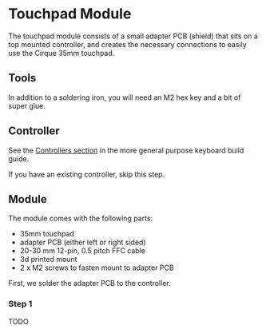 <script setup>
import Images from '../../components/Images.vue';

// import shieldorientation1 from './shield-orientation-1.jpg';
</script>

# Touchpad Module

The touchpad module consists of a small adapter PCB (shield) that sits on a top mounted controller, and creates the necessary connections to easily use the Cirque 35mm touchpad.

## Tools

In addition to a soldering iron, you will need an M2 hex key and a bit of super glue.

## Controller

See the [Controllers section](/guides/keyboard/#controllers) in the more general purpose keyboard build guide.

If you have an existing controller, skip this step.

## Module

The module comes with the following parts:

- 35mm touchpad
- adapter PCB (either left or right sided)
- 20-30 mm 12-pin, 0.5 pitch FFC cable
- 3d printed mount
- 2 x M2 screws to fasten mount to adapter PCB

First, we solder the adapter PCB to the controller.

### Step 1

TODO
